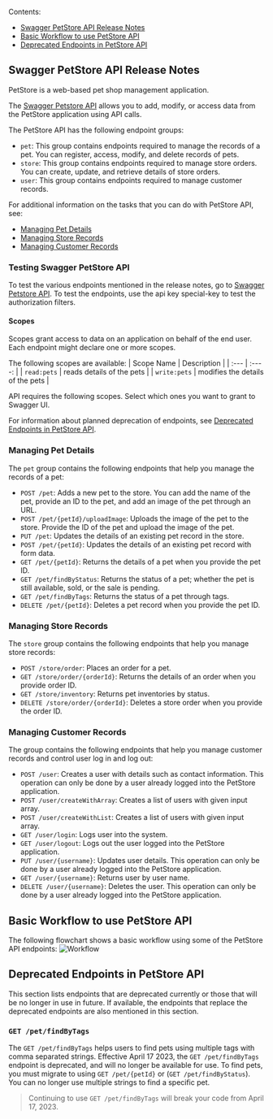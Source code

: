 Contents:
- [Swagger PetStore API Release Notes](#swagger-petstore-api-release-notes)
- [Basic Workflow to use PetStore API](#basic-workflow-to-use-petstore-API) 
- [Deprecated Endpoints in PetStore API](#deprecated-endpoints-in-petstore-API)

## Swagger PetStore API Release Notes
PetStore is a web-based pet shop management application. 

The [Swagger Petstore API](https://petstore.swagger.io/) allows you to add, modify, or access data from the PetStore application using API calls. 

The PetStore API has the following endpoint groups: 
- `pet`: This group contains endpoints required to manage the records of a pet. You can register, access, modify, and delete records of pets.
- `store`: This group contains endpoints required to manage store orders. You can create, update, and retrieve details of store orders.
- `user`: This group contains endpoints required to manage customer records.

For additional information on the tasks that you can do with PetStore API, see:
- [Managing Pet Details](#managing-pet-details)
- [Managing Store Records](#managing-store-records)
- [Managing Customer Records](#managing-customer-records)

### Testing Swagger PetStore API
To test the various endpoints mentioned in the release notes, go to [Swagger Petstore API](https://petstore.swagger.io/).
To test the endpoints, use the api key special-key to test the authorization filters.
#### Scopes
Scopes grant access to data on an application on behalf of the end user. Each endpoint might declare one or more scopes.

The following scopes are available:
| Scope Name   | Description                      |
| :---         |    :----:                        |
| `read:pets`  | reads details of the pets        |
| `write:pets` | modifies the details of the pets |


API requires the following scopes. Select which ones you want to grant to Swagger UI.

For information about planned deprecation of endpoints, see [Deprecated Endpoints in PetStore API](#deprecated-endpoints-in-petstore-API).
### Managing Pet Details 
The `pet` group contains the following endpoints that help you manage the records of a pet:
- `POST /pet`: Adds a new pet to the store. You can add the name of the pet, provide an ID to the pet, and add an image of the pet through an URL.
- `POST /pet/{petId}/uploadImage`: Uploads the image of the pet to the store. Provide the ID of the pet and upload the image of the pet.
- `PUT /pet`: Updates the details of an existing pet record in the store.
- `POST /pet/{petId}`: Updates the details of an existing pet record with form data.
- `GET /pet/{petId}`: Returns the details of a pet when you provide the pet ID.
- `GET /pet/findByStatus`: Returns the status of a pet; whether the pet is still available, sold, or the sale is pending.
- `GET /pet/findByTags`: Returns the status of a pet through tags.
- `DELETE /pet/{petId}`: Deletes a pet record when you provide the pet ID.
### Managing Store Records
The `store` group contains the following endpoints that help you manage store records:
- `POST /store/order`: Places an order for a pet. 
- `GET /store/order/{orderId}`: Returns the details of an order when you provide order ID. 
- `GET /store/inventory`: Returns pet inventories by status.
- `DELETE /store/order/{orderId}`: Deletes a store order when you provide the order ID.
### Managing Customer Records
The group contains the following endpoints that help you manage customer records and control user log in and log out: 
- `POST /user`: Creates a user with details such as contact information. This operation can only be done by a user already logged into the PetStore application.
- `POST /user/createWithArray`: Creates a list of users with given input array.
- `POST /user/createWithList`: Creates a list of users with given input array.
- `GET /user/login`: Logs user into the system.
- `GET /user/logout`: Logs out the user logged into the PetStore application.
- `PUT /user/{username}`: Updates user details. This operation can only be done by a user already logged into the PetStore application.
- `GET /user/{username}`: Returns user by user name.
- `DELETE /user/{username}`: Deletes the user. This operation can only be done by a user already logged into the PetStore application.

## Basic Workflow to use PetStore API
The following flowchart shows a basic workflow using some of the PetStore API endpoints:
![Workflow](https://user-images.githubusercontent.com/115869494/196049932-e74b3b7b-88b4-400b-9cbc-8382db52c808.png)


## Deprecated Endpoints in PetStore API
This section lists endpoints that are deprecated currently or those that will be no longer in use in future. If available, the endpoints that replace the deprecated endpoints are also mentioned in this section.
### `GET /pet/findByTags`
The `GET /pet/findByTags` helps users to find pets using multiple tags with comma separated strings. Effective April 17 2023, the `GET /pet/findByTags` endpoint is deprecated, and will no longer be available for use. To find pets, you must migrate to using `GET /pet/{petId}` or (`GET /pet/findByStatus`). You can no longer use multiple strings to find a specific pet.
> Continuing to use `GET /pet/findByTags` will break your code from  April 17, 2023.
> 
